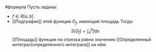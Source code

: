 #формула 
Пусть заданы:
- $f \in R[a,b]$
- [[Подграфик]] этой функции $G_f$, имеющий площадь
Тогда:$$S(G_f) = \int_a^b{fdx}$$[[Площадь]] функции на отрезка равна значению [[Определенный интеграл|определенного интеграла]] на нём.